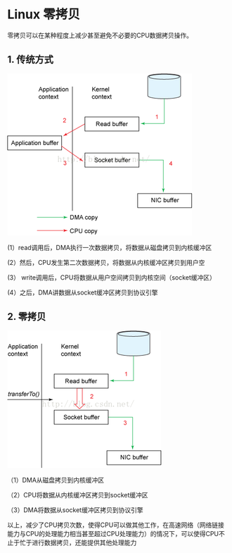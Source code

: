 # Linux 零拷贝

零拷贝可以在某种程度上减少甚至避免不必要的CPU数据拷贝操作。

## 1. 传统方式

![传统方式](./images/传统方式.png)

(1）read调用后，DMA执行一次数据拷贝，将数据从磁盘拷贝到内核缓冲区

(2）然后，CPU发生第二次数据拷贝，将数据从内核缓冲区拷贝到用户空

(3） write调用后，CPU将数据从用户空间拷贝到内核空间（socket缓冲区）

(4）之后，DMA讲数据从socket缓冲区拷贝到协议引擎

## 2. 零拷贝

![零拷贝](./images/零拷贝.png)

（1）DMA从磁盘拷贝到内核缓冲区

（2）CPU将数据从内核缓冲区拷贝到socket缓冲区

（3）DMA将数据从socket缓冲区拷贝到协议引擎



以上，减少了CPU拷贝次数，使得CPU可以做其他工作，在高速网络（网络链接能力与CPU的处理能力相当甚至超过CPU处理能力）的情况下，可以使得CPU不止于忙于进行数据拷贝，还能提供其他处理能力